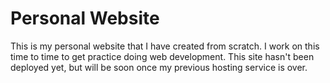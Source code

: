 # Personal Website
This is my personal website that I have created from scratch. I work on this time to time to get practice doing web development. This site hasn't been deployed yet, but will be soon once my previous hosting service is over.
